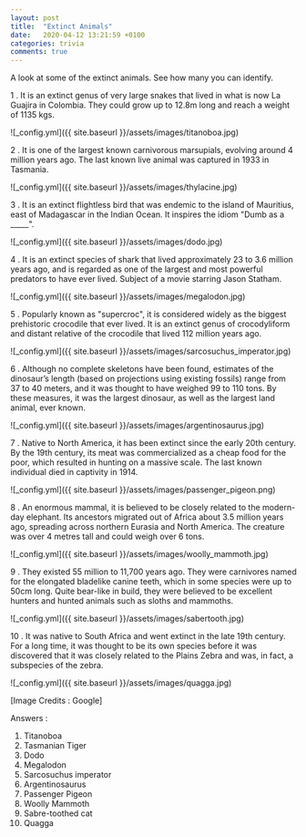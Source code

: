 ```yaml
---
layout: post
title:  "Extinct Animals"
date:   2020-04-12 13:21:59 +0100
categories: trivia
comments: true
---
```


A look at some of the extinct animals. See how many you can identify.

<!-- more -->

1 . It is an extinct genus of very large snakes that lived in what is now La Guajira in Colombia. They could grow up to 12.8m long and reach a weight of 1135 kgs.

![_config.yml]({{ site.baseurl }}/assets/images/titanoboa.jpg)

2 . It is one of the largest known carnivorous marsupials, evolving around 4 million years ago. The last known live animal was captured in 1933 in Tasmania.

![_config.yml]({{ site.baseurl }}/assets/images/thylacine.jpg)

3 . It is an extinct flightless bird that was endemic to the island of Mauritius, east of Madagascar in the Indian Ocean. It inspires the idiom "Dumb as a _____".

![_config.yml]({{ site.baseurl }}/assets/images/dodo.jpg)

4 . It is an extinct species of shark that lived approximately 23 to 3.6 million years ago, and is regarded as one of the largest and most powerful predators to have ever lived. Subject of a movie starring Jason Statham.

![_config.yml]({{ site.baseurl }}/assets/images/megalodon.jpg)

5 . Popularly known as "supercroc", it is considered widely as the biggest prehistoric crocodile that ever lived. It is an extinct genus of crocodyliform and distant relative of the crocodile that lived 112 million years ago.

![_config.yml]({{ site.baseurl }}/assets/images/sarcosuchus_imperator.jpg)

6 . Although no complete skeletons have been found, estimates of the dinosaur’s length (based on projections using existing fossils) range from 37 to 40 meters, and it was thought to have weighed 99 to 110 tons. By these measures, it was the largest dinosaur, as well as the largest land animal, ever known.

![_config.yml]({{ site.baseurl }}/assets/images/argentinosaurus.jpg)

7 . Native to North America, it has been extinct since the early 20th century. By the 19th century, its meat was commercialized as a cheap food for the poor, which resulted in hunting on a massive scale. The last known individual died in captivity in 1914.

![_config.yml]({{ site.baseurl }}/assets/images/passenger_pigeon.png)

8 . An enormous mammal, it is believed to be closely related to the modern-day elephant. Its ancestors migrated out of Africa about 3.5 million years ago, spreading across northern Eurasia and North America. The creature was over 4 metres tall and could weigh over 6 tons.

![_config.yml]({{ site.baseurl }}/assets/images/woolly_mammoth.jpg)

9 . They existed 55 million to 11,700 years ago. They were carnivores named for the elongated bladelike canine teeth, which in some species were up to 50cm long. Quite bear-like in build, they were believed to be excellent hunters and hunted animals such as sloths and mammoths.

![_config.yml]({{ site.baseurl }}/assets/images/sabertooth.jpg)

10 . It was native to South Africa and went extinct in the late 19th century. For a long time, it was thought to be its own species before it was discovered that it was closely related to the Plains Zebra and was, in fact, a subspecies of the zebra.

![_config.yml]({{ site.baseurl }}/assets/images/quagga.jpg)


[Image Credits : Google]



Answers :

1. Titanoboa
2. Tasmanian Tiger
3. Dodo
4. Megalodon
5. Sarcosuchus imperator
6. Argentinosaurus
7. Passenger Pigeon
8. Woolly Mammoth
9. Sabre-toothed cat
10. Quagga


